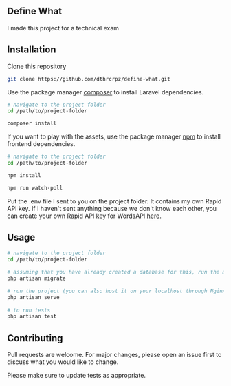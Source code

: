 ## Define What
I made this project for a technical exam

## Installation
Clone this repository
```bash
git clone https://github.com/dthrcrpz/define-what.git
```

Use the package manager [composer](https://getcomposer.org/) to install Laravel dependencies.

```bash
# navigate to the project folder
cd /path/to/project-folder

composer install
```

If you want to play with the assets, use the package manager [npm](https://nodejs.org/en/) to install frontend dependencies.

```bash
# navigate to the project folder
cd /path/to/project-folder

npm install

npm run watch-poll
```

Put the .env file I sent to you on the project folder. It contains my own Rapid API key. If I haven't sent anything because we don't know each other, you can create your own Rapid API key for WordsAPI [here](https://rapidapi.com/dpventures/api/wordsapi/pricing). 


## Usage

```bash
# navigate to the project folder
cd /path/to/project-folder

# assuming that you have already created a database for this, run the migrations
php artisan migrate

# run the project (you can also host it on your localhost through Nginx/Apache)
php artisan serve
 
# to run tests
php artisan test
```

## Contributing
Pull requests are welcome. For major changes, please open an issue first to discuss what you would like to change.

Please make sure to update tests as appropriate.
